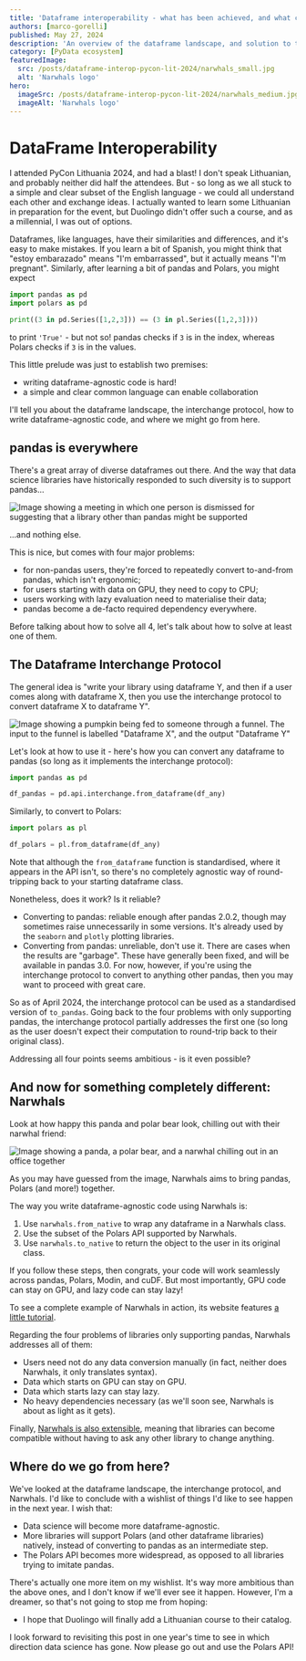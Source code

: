 ```yaml
---
title: 'Dataframe interoperability - what has been achieved, and what comes next?'
authors: [marco-gorelli]
published: May 27, 2024
description: 'An overview of the dataframe landscape, and solution to the "we only support pandas" problem'
category: [PyData ecosystem]
featuredImage:
  src: /posts/dataframe-interop-pycon-lit-2024/narwhals_small.jpg
  alt: 'Narwhals logo'
hero:
  imageSrc: /posts/dataframe-interop-pycon-lit-2024/narwhals_medium.jpg
  imageAlt: 'Narwhals logo'
---
```


# DataFrame Interoperability

I attended PyCon Lithuania 2024, and had a blast! I don't speak Lithuanian, and probably
neither did half the attendees. But - so long as we all stuck to a simple and clear subset
of the English language - we could all understand each other and exchange ideas. I actually
wanted to learn some Lithuanian in preparation for the event, but Duolingo didn't offer such
a course, and as a millennial, I was out of options.

Dataframes, like languages, have their similarities and differences, and it's easy to
make mistakes. If you learn a bit of
Spanish, you might think that "estoy embarazado" means "I'm embarrassed", but it actually
means "I'm pregnant". Similarly, after learning a bit of pandas and Polars, you might
expect

```python
import pandas as pd
import polars as pd

print((3 in pd.Series([1,2,3])) == (3 in pl.Series([1,2,3])))
```

to print `'True'` - but not so! pandas checks if `3` is in the index, whereas Polars checks
if `3` is in the values.

This little prelude was just to establish two premises:

- writing dataframe-agnostic code is hard!
- a simple and clear common language can enable collaboration

I'll tell you about the dataframe landscape, the interchange protocol, how to write
dataframe-agnostic code, and where we might go from here.

## pandas is everywhere

There's a great array of diverse dataframes out there. And the way that data science libraries
have historically responded to such diversity is to support pandas...

![Image showing a meeting in which one person is dismissed for suggesting that a library other
than pandas might be supported](/posts/dataframe-interop-pycon-lit-2024/pandas_everywhere.png)

...and nothing else.

This is nice, but comes with four major problems:

- for non-pandas users, they're forced to repeatedly convert to-and-from pandas, which isn't
  ergonomic;
- for users starting with data on GPU, they need to copy to CPU;
- users working with lazy evaluation need to materialise their data;
- pandas become a de-facto required dependency everywhere.

Before talking about how to solve all 4, let's talk about how to solve at least one of them.

## The Dataframe Interchange Protocol

The general idea is "write your library using dataframe Y, and then if a user comes along with
dataframe X, then you use the interchange protocol to convert dataframe X to dataframe Y".

![Image showing a pumpkin being fed to someone through a funnel. The input to the funnel is labelled
"Dataframe X", and the output "Dataframe Y"](/posts/dataframe-interop-pycon-lit-2024/interchange.png)

Let's look at how to use it - here's how you can convert any dataframe to pandas
(so long as it implements the interchange protocol):

```python
import pandas as pd

df_pandas = pd.api.interchange.from_dataframe(df_any)
```

Similarly, to convert to Polars:

```python
import polars as pl

df_polars = pl.from_dataframe(df_any)
```

Note that although the `from_dataframe` function is standardised,
where it appears in the API isn't, so there's no completely agnostic way
of round-tripping back to your starting dataframe class.

Nonetheless, does it work? Is it reliable?

- Converting to pandas: reliable enough after pandas 2.0.2, though may sometimes
  raise unnecessarily in some versions. It's already used by the `seaborn` and
  `plotly` plotting libraries.
- Converting from pandas: unreliable, don't use it. There are cases when the results
  are "garbage". These have generally been fixed, and will be available in
  pandas 3.0. For now, however, if you're using the interchange protocol to convert
  to anything other pandas, then you may want to proceed with great care.

So as of April 2024, the interchange protocol can be used as a standardised version
of `to_pandas`. Going back to the four problems with only supporting pandas, the
interchange protocol partially addresses the first one (so long as the user doesn't
expect their computation to round-trip back to their original class).

Addressing all four points seems ambitious - is it even possible?

## And now for something completely different: Narwhals

Look at how happy this panda and polar bear look, chilling out with their narwhal friend:

![Image showing a panda, a polar bear, and a narwhal chilling out in an office together](/posts/dataframe-interop-pycon-lit-2024/narwhals_small.jpg)

As you may have guessed from the image, Narwhals aims to bring pandas, Polars (and more!) together.

The way you write dataframe-agnostic code using Narwhals is:

1. Use `narwhals.from_native` to wrap any dataframe in a Narwhals class.
2. Use the subset of the Polars API supported by Narwhals.
3. Use `narwhals.to_native` to return the object to the user in its original class.

If you follow these steps, then congrats, your code will work seamlessly across pandas,
Polars, Modin, and cuDF. But most importantly, GPU code can stay on GPU, and lazy code
can stay lazy!

To see a complete example of Narwhals in action, its website features
[a little tutorial](https://narwhals-dev.github.io/narwhals/basics/complete_example/).

Regarding the four problems of libraries only supporting pandas, Narwhals addresses all
of them:

- Users need not do any data conversion manually (in fact, neither does Narwhals, it only
  translates syntax).
- Data which starts on GPU can stay on GPU.
- Data which starts lazy can stay lazy.
- No heavy dependencies necessary (as we'll soon see, Narwhals is about as light as it gets).

Finally, [Narwhals is also extensible](https://narwhals-dev.github.io/narwhals/extending/),
meaning that libraries can become compatible without having to ask any other library
to change anything.

## Where do we go from here?

We've looked at the dataframe landscape, the interchange protocol, and Narwhals.
I'd like to conclude with a wishlist of things I'd like to see happen in the next year. I
wish that:

- Data science will become more dataframe-agnostic.
- More libraries will support Polars (and other dataframe libraries) natively, instead
  of converting to pandas as an intermediate step.
- The Polars API becomes more widespread, as opposed to all libraries trying to imitate pandas.

There's actually one more item on my wishlist. It's way more ambitious than the above ones, and I don't
know if we'll ever see it happen. However, I'm a dreamer, so that's not going to stop me from hoping:

- I hope that Duolingo will finally add a Lithuanian course to their catalog.

I look forward to revisiting this post in one year's time to see in which direction
data science has gone. Now please go out and use the Polars API!
